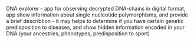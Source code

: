 DNA explorer - app for observing decrypted DNA-chains in digital format, app show information about single nucleotide polymorphisms, and provide a brief describtion - it may helps to determine if you have certain genetic predisposition to diseases, and show hidden information encoded in your DNA (your ancestries, phenotypes, predisposition to sport)
